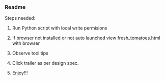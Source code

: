 ### Readme

Steps needed:

1. Run Python script with local write permisions

2. If browser not installed or not auto launched view fresh_tomatoes.html with browser

3. Observe tool tips

4. Click trailer as per design spec.

5. Enjoy!!!
